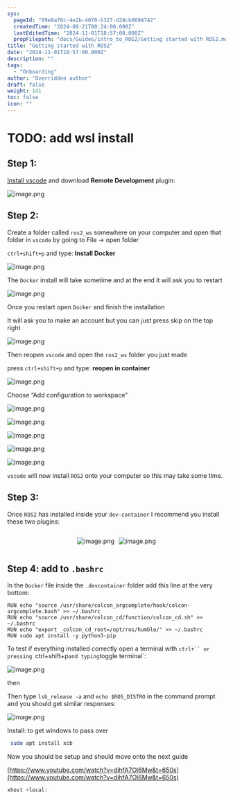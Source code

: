 ```yaml
---
sys:
  pageId: "89e0a78c-4e2b-4070-b327-d28cb0694742"
  createdTime: "2024-08-21T00:24:00.000Z"
  lastEditedTime: "2024-11-01T18:57:00.000Z"
  propFilepath: "docs/Guides/intro_to_ROS2/Getting started with ROS2.md"
title: "Getting started with ROS2"
date: "2024-11-01T18:57:00.000Z"
description: ""
tags:
  - "Onboarding"
author: "Overridden author"
draft: false
weight: 141
toc: false
icon: ""
---
```


# TODO: add wsl install

## Step 1:

[Install vscode](https://code.visualstudio.com/download) and download **Remote Development** plugin:

![image.png](https://prod-files-secure.s3.us-west-2.amazonaws.com/d518164a-d88e-44d1-a4ee-3adb3bd8bce0/efb52993-1881-4a40-b95e-6f020334f022/image.png?X-Amz-Algorithm=AWS4-HMAC-SHA256&X-Amz-Content-Sha256=UNSIGNED-PAYLOAD&X-Amz-Credential=ASIAZI2LB4664P4XV27H%2F20250207%2Fus-west-2%2Fs3%2Faws4_request&X-Amz-Date=20250207T131443Z&X-Amz-Expires=3600&X-Amz-Security-Token=IQoJb3JpZ2luX2VjEF0aCXVzLXdlc3QtMiJIMEYCIQCOhHiYzViy8Nb%2Bhbjx9ZedADSsyWL9sXjgFjK%2BMwW%2BFQIhAJ9ZLCdaqBoDM7QEzyYLNHbzGDYbAKlNezpY460T81skKv8DCHYQABoMNjM3NDIzMTgzODA1IgyYDEGq5j1VvR6RgOEq3ANuiOA%2BD%2FLQguBGUqYLEm8oq2hgvHgmK8zi0HiDjmREBtPSaMPDlgzIPKnkNPzBllVUcKHhyKEZBHCAfzT%2BC12c%2BsuFKgORMlA8zFJmFkjWTH0C%2BbUln0RlOtr4leFy9MtYvX0VTDk%2BKR9FTnv8R7MrVYVSzG4admqskyKSk%2FZA8AbWo5m%2FZnjdt1%2F7ToDJm1irC88pIlhP6zGNqh7wo9gAEBcmJvRfPviuJr8qRy9fkZHmB7TTjOdCutc3rEOU1eSwIpJxAknA6qLo0ROkWLrtNH4loJRRvLofQ49gSZhojp9sGmbLaYvUh0WNvhEykIUMywQYZlUby4mk4Wpayvs2sCiaoy2gWiSEsiyCAsGn2MImifKRoKsDOLIOc4zjcywWZ6jTEduhgtaQLDf5W6xNB3jydAtP31cQyK%2FQNU8VyvtcdnU3tJs6Ql8toYkN2xPRPuw%2FJa0ffgRBV1dYs7ByfRn3gfX9LPatvHug6ZdGH6lNUpfKqFpand4p0rX8KrNxJgiKsrcBbZYciHsdcWSC3C5U5k3ip1Iirv50VuMLyOxm5rBIzQZyG4zfSzaBFDXyKowiOaRYXmxW3xhAuxtAW0WpLY5syRj1yIOVPhsN10UlSN%2FYZgEVolYYuDC4jJi9BjqkASwvKYNote392Mlcki5g1K5QlV3j0jPMRpctH9Og4XxrwMXcY1w9EFE5LY8Qr9eL4RG%2Bm6d0UaGMAERmkoaOj5Z9aEnOF7kZ05Hv7ybW4f8c8lko10rrg%2Bl%2FA%2B9HhveKiRJA4Va2vHbAzvupOnUfJbIXzYjLCFbh2iFHqKNAhXWLOM5DOiD44rnYrGmOpIloEhTnoE3wk5ynx8CQ6UvP091B3a9o&X-Amz-Signature=254ef76f4084a9b8795d786099302faad58d7684903ed07bfcc1b56d28c6f37e&X-Amz-SignedHeaders=host&x-id=GetObject)

## Step 2:

Create a folder called `ros2_ws` somewhere on your computer and open that folder in `vscode` by going to File → open folder 

`ctrl+shift+p` and type: **Install Docker**

![image.png](https://prod-files-secure.s3.us-west-2.amazonaws.com/d518164a-d88e-44d1-a4ee-3adb3bd8bce0/2269dc0e-1cd5-47ff-bceb-c04ad9b2eab0/image.png?X-Amz-Algorithm=AWS4-HMAC-SHA256&X-Amz-Content-Sha256=UNSIGNED-PAYLOAD&X-Amz-Credential=ASIAZI2LB4664P4XV27H%2F20250207%2Fus-west-2%2Fs3%2Faws4_request&X-Amz-Date=20250207T131443Z&X-Amz-Expires=3600&X-Amz-Security-Token=IQoJb3JpZ2luX2VjEF0aCXVzLXdlc3QtMiJIMEYCIQCOhHiYzViy8Nb%2Bhbjx9ZedADSsyWL9sXjgFjK%2BMwW%2BFQIhAJ9ZLCdaqBoDM7QEzyYLNHbzGDYbAKlNezpY460T81skKv8DCHYQABoMNjM3NDIzMTgzODA1IgyYDEGq5j1VvR6RgOEq3ANuiOA%2BD%2FLQguBGUqYLEm8oq2hgvHgmK8zi0HiDjmREBtPSaMPDlgzIPKnkNPzBllVUcKHhyKEZBHCAfzT%2BC12c%2BsuFKgORMlA8zFJmFkjWTH0C%2BbUln0RlOtr4leFy9MtYvX0VTDk%2BKR9FTnv8R7MrVYVSzG4admqskyKSk%2FZA8AbWo5m%2FZnjdt1%2F7ToDJm1irC88pIlhP6zGNqh7wo9gAEBcmJvRfPviuJr8qRy9fkZHmB7TTjOdCutc3rEOU1eSwIpJxAknA6qLo0ROkWLrtNH4loJRRvLofQ49gSZhojp9sGmbLaYvUh0WNvhEykIUMywQYZlUby4mk4Wpayvs2sCiaoy2gWiSEsiyCAsGn2MImifKRoKsDOLIOc4zjcywWZ6jTEduhgtaQLDf5W6xNB3jydAtP31cQyK%2FQNU8VyvtcdnU3tJs6Ql8toYkN2xPRPuw%2FJa0ffgRBV1dYs7ByfRn3gfX9LPatvHug6ZdGH6lNUpfKqFpand4p0rX8KrNxJgiKsrcBbZYciHsdcWSC3C5U5k3ip1Iirv50VuMLyOxm5rBIzQZyG4zfSzaBFDXyKowiOaRYXmxW3xhAuxtAW0WpLY5syRj1yIOVPhsN10UlSN%2FYZgEVolYYuDC4jJi9BjqkASwvKYNote392Mlcki5g1K5QlV3j0jPMRpctH9Og4XxrwMXcY1w9EFE5LY8Qr9eL4RG%2Bm6d0UaGMAERmkoaOj5Z9aEnOF7kZ05Hv7ybW4f8c8lko10rrg%2Bl%2FA%2B9HhveKiRJA4Va2vHbAzvupOnUfJbIXzYjLCFbh2iFHqKNAhXWLOM5DOiD44rnYrGmOpIloEhTnoE3wk5ynx8CQ6UvP091B3a9o&X-Amz-Signature=034ee1d2f19257e712e9479327ec6fd21aa1e614442e006b839a6f83dac9b76f&X-Amz-SignedHeaders=host&x-id=GetObject)

The `Docker` install will take sometime and at the end it will ask you to restart

![image.png](https://prod-files-secure.s3.us-west-2.amazonaws.com/d518164a-d88e-44d1-a4ee-3adb3bd8bce0/ed233f78-be33-4b1f-b89c-9c346c0e961e/image.png?X-Amz-Algorithm=AWS4-HMAC-SHA256&X-Amz-Content-Sha256=UNSIGNED-PAYLOAD&X-Amz-Credential=ASIAZI2LB4664P4XV27H%2F20250207%2Fus-west-2%2Fs3%2Faws4_request&X-Amz-Date=20250207T131443Z&X-Amz-Expires=3600&X-Amz-Security-Token=IQoJb3JpZ2luX2VjEF0aCXVzLXdlc3QtMiJIMEYCIQCOhHiYzViy8Nb%2Bhbjx9ZedADSsyWL9sXjgFjK%2BMwW%2BFQIhAJ9ZLCdaqBoDM7QEzyYLNHbzGDYbAKlNezpY460T81skKv8DCHYQABoMNjM3NDIzMTgzODA1IgyYDEGq5j1VvR6RgOEq3ANuiOA%2BD%2FLQguBGUqYLEm8oq2hgvHgmK8zi0HiDjmREBtPSaMPDlgzIPKnkNPzBllVUcKHhyKEZBHCAfzT%2BC12c%2BsuFKgORMlA8zFJmFkjWTH0C%2BbUln0RlOtr4leFy9MtYvX0VTDk%2BKR9FTnv8R7MrVYVSzG4admqskyKSk%2FZA8AbWo5m%2FZnjdt1%2F7ToDJm1irC88pIlhP6zGNqh7wo9gAEBcmJvRfPviuJr8qRy9fkZHmB7TTjOdCutc3rEOU1eSwIpJxAknA6qLo0ROkWLrtNH4loJRRvLofQ49gSZhojp9sGmbLaYvUh0WNvhEykIUMywQYZlUby4mk4Wpayvs2sCiaoy2gWiSEsiyCAsGn2MImifKRoKsDOLIOc4zjcywWZ6jTEduhgtaQLDf5W6xNB3jydAtP31cQyK%2FQNU8VyvtcdnU3tJs6Ql8toYkN2xPRPuw%2FJa0ffgRBV1dYs7ByfRn3gfX9LPatvHug6ZdGH6lNUpfKqFpand4p0rX8KrNxJgiKsrcBbZYciHsdcWSC3C5U5k3ip1Iirv50VuMLyOxm5rBIzQZyG4zfSzaBFDXyKowiOaRYXmxW3xhAuxtAW0WpLY5syRj1yIOVPhsN10UlSN%2FYZgEVolYYuDC4jJi9BjqkASwvKYNote392Mlcki5g1K5QlV3j0jPMRpctH9Og4XxrwMXcY1w9EFE5LY8Qr9eL4RG%2Bm6d0UaGMAERmkoaOj5Z9aEnOF7kZ05Hv7ybW4f8c8lko10rrg%2Bl%2FA%2B9HhveKiRJA4Va2vHbAzvupOnUfJbIXzYjLCFbh2iFHqKNAhXWLOM5DOiD44rnYrGmOpIloEhTnoE3wk5ynx8CQ6UvP091B3a9o&X-Amz-Signature=7e3e1bc2ab690baa520d8d099b207961f45739a2e3a5ea679676f9006288e9d0&X-Amz-SignedHeaders=host&x-id=GetObject)

Once you restart open `Docker` and finish the installation

It will ask you to make an account but you can just press skip on the top right

![image.png](https://prod-files-secure.s3.us-west-2.amazonaws.com/d518164a-d88e-44d1-a4ee-3adb3bd8bce0/21010ad9-1659-4fd9-9f59-9932a09b2a3d/image.png?X-Amz-Algorithm=AWS4-HMAC-SHA256&X-Amz-Content-Sha256=UNSIGNED-PAYLOAD&X-Amz-Credential=ASIAZI2LB4664P4XV27H%2F20250207%2Fus-west-2%2Fs3%2Faws4_request&X-Amz-Date=20250207T131443Z&X-Amz-Expires=3600&X-Amz-Security-Token=IQoJb3JpZ2luX2VjEF0aCXVzLXdlc3QtMiJIMEYCIQCOhHiYzViy8Nb%2Bhbjx9ZedADSsyWL9sXjgFjK%2BMwW%2BFQIhAJ9ZLCdaqBoDM7QEzyYLNHbzGDYbAKlNezpY460T81skKv8DCHYQABoMNjM3NDIzMTgzODA1IgyYDEGq5j1VvR6RgOEq3ANuiOA%2BD%2FLQguBGUqYLEm8oq2hgvHgmK8zi0HiDjmREBtPSaMPDlgzIPKnkNPzBllVUcKHhyKEZBHCAfzT%2BC12c%2BsuFKgORMlA8zFJmFkjWTH0C%2BbUln0RlOtr4leFy9MtYvX0VTDk%2BKR9FTnv8R7MrVYVSzG4admqskyKSk%2FZA8AbWo5m%2FZnjdt1%2F7ToDJm1irC88pIlhP6zGNqh7wo9gAEBcmJvRfPviuJr8qRy9fkZHmB7TTjOdCutc3rEOU1eSwIpJxAknA6qLo0ROkWLrtNH4loJRRvLofQ49gSZhojp9sGmbLaYvUh0WNvhEykIUMywQYZlUby4mk4Wpayvs2sCiaoy2gWiSEsiyCAsGn2MImifKRoKsDOLIOc4zjcywWZ6jTEduhgtaQLDf5W6xNB3jydAtP31cQyK%2FQNU8VyvtcdnU3tJs6Ql8toYkN2xPRPuw%2FJa0ffgRBV1dYs7ByfRn3gfX9LPatvHug6ZdGH6lNUpfKqFpand4p0rX8KrNxJgiKsrcBbZYciHsdcWSC3C5U5k3ip1Iirv50VuMLyOxm5rBIzQZyG4zfSzaBFDXyKowiOaRYXmxW3xhAuxtAW0WpLY5syRj1yIOVPhsN10UlSN%2FYZgEVolYYuDC4jJi9BjqkASwvKYNote392Mlcki5g1K5QlV3j0jPMRpctH9Og4XxrwMXcY1w9EFE5LY8Qr9eL4RG%2Bm6d0UaGMAERmkoaOj5Z9aEnOF7kZ05Hv7ybW4f8c8lko10rrg%2Bl%2FA%2B9HhveKiRJA4Va2vHbAzvupOnUfJbIXzYjLCFbh2iFHqKNAhXWLOM5DOiD44rnYrGmOpIloEhTnoE3wk5ynx8CQ6UvP091B3a9o&X-Amz-Signature=7f2bf6d614ffed44aa3240aa97b80d36d93a1be4db481feb776fc82098d86b90&X-Amz-SignedHeaders=host&x-id=GetObject)

Then reopen `vscode` and open the `ros2_ws` folder you just made

press `ctrl+shift+p` and type: **reopen in container**

![image.png](https://prod-files-secure.s3.us-west-2.amazonaws.com/d518164a-d88e-44d1-a4ee-3adb3bd8bce0/4e93b8c2-41ad-488c-8095-c74205196118/image.png?X-Amz-Algorithm=AWS4-HMAC-SHA256&X-Amz-Content-Sha256=UNSIGNED-PAYLOAD&X-Amz-Credential=ASIAZI2LB4664P4XV27H%2F20250207%2Fus-west-2%2Fs3%2Faws4_request&X-Amz-Date=20250207T131443Z&X-Amz-Expires=3600&X-Amz-Security-Token=IQoJb3JpZ2luX2VjEF0aCXVzLXdlc3QtMiJIMEYCIQCOhHiYzViy8Nb%2Bhbjx9ZedADSsyWL9sXjgFjK%2BMwW%2BFQIhAJ9ZLCdaqBoDM7QEzyYLNHbzGDYbAKlNezpY460T81skKv8DCHYQABoMNjM3NDIzMTgzODA1IgyYDEGq5j1VvR6RgOEq3ANuiOA%2BD%2FLQguBGUqYLEm8oq2hgvHgmK8zi0HiDjmREBtPSaMPDlgzIPKnkNPzBllVUcKHhyKEZBHCAfzT%2BC12c%2BsuFKgORMlA8zFJmFkjWTH0C%2BbUln0RlOtr4leFy9MtYvX0VTDk%2BKR9FTnv8R7MrVYVSzG4admqskyKSk%2FZA8AbWo5m%2FZnjdt1%2F7ToDJm1irC88pIlhP6zGNqh7wo9gAEBcmJvRfPviuJr8qRy9fkZHmB7TTjOdCutc3rEOU1eSwIpJxAknA6qLo0ROkWLrtNH4loJRRvLofQ49gSZhojp9sGmbLaYvUh0WNvhEykIUMywQYZlUby4mk4Wpayvs2sCiaoy2gWiSEsiyCAsGn2MImifKRoKsDOLIOc4zjcywWZ6jTEduhgtaQLDf5W6xNB3jydAtP31cQyK%2FQNU8VyvtcdnU3tJs6Ql8toYkN2xPRPuw%2FJa0ffgRBV1dYs7ByfRn3gfX9LPatvHug6ZdGH6lNUpfKqFpand4p0rX8KrNxJgiKsrcBbZYciHsdcWSC3C5U5k3ip1Iirv50VuMLyOxm5rBIzQZyG4zfSzaBFDXyKowiOaRYXmxW3xhAuxtAW0WpLY5syRj1yIOVPhsN10UlSN%2FYZgEVolYYuDC4jJi9BjqkASwvKYNote392Mlcki5g1K5QlV3j0jPMRpctH9Og4XxrwMXcY1w9EFE5LY8Qr9eL4RG%2Bm6d0UaGMAERmkoaOj5Z9aEnOF7kZ05Hv7ybW4f8c8lko10rrg%2Bl%2FA%2B9HhveKiRJA4Va2vHbAzvupOnUfJbIXzYjLCFbh2iFHqKNAhXWLOM5DOiD44rnYrGmOpIloEhTnoE3wk5ynx8CQ6UvP091B3a9o&X-Amz-Signature=31450d0a4c732dc9eaf011774a7c6dab2999fe0df5728345a83dd66e7571fa37&X-Amz-SignedHeaders=host&x-id=GetObject)

Choose “Add configuration to workspace”

![image.png](https://prod-files-secure.s3.us-west-2.amazonaws.com/d518164a-d88e-44d1-a4ee-3adb3bd8bce0/9560b282-5060-4989-ba37-97e7b2c22476/image.png?X-Amz-Algorithm=AWS4-HMAC-SHA256&X-Amz-Content-Sha256=UNSIGNED-PAYLOAD&X-Amz-Credential=ASIAZI2LB4664P4XV27H%2F20250207%2Fus-west-2%2Fs3%2Faws4_request&X-Amz-Date=20250207T131443Z&X-Amz-Expires=3600&X-Amz-Security-Token=IQoJb3JpZ2luX2VjEF0aCXVzLXdlc3QtMiJIMEYCIQCOhHiYzViy8Nb%2Bhbjx9ZedADSsyWL9sXjgFjK%2BMwW%2BFQIhAJ9ZLCdaqBoDM7QEzyYLNHbzGDYbAKlNezpY460T81skKv8DCHYQABoMNjM3NDIzMTgzODA1IgyYDEGq5j1VvR6RgOEq3ANuiOA%2BD%2FLQguBGUqYLEm8oq2hgvHgmK8zi0HiDjmREBtPSaMPDlgzIPKnkNPzBllVUcKHhyKEZBHCAfzT%2BC12c%2BsuFKgORMlA8zFJmFkjWTH0C%2BbUln0RlOtr4leFy9MtYvX0VTDk%2BKR9FTnv8R7MrVYVSzG4admqskyKSk%2FZA8AbWo5m%2FZnjdt1%2F7ToDJm1irC88pIlhP6zGNqh7wo9gAEBcmJvRfPviuJr8qRy9fkZHmB7TTjOdCutc3rEOU1eSwIpJxAknA6qLo0ROkWLrtNH4loJRRvLofQ49gSZhojp9sGmbLaYvUh0WNvhEykIUMywQYZlUby4mk4Wpayvs2sCiaoy2gWiSEsiyCAsGn2MImifKRoKsDOLIOc4zjcywWZ6jTEduhgtaQLDf5W6xNB3jydAtP31cQyK%2FQNU8VyvtcdnU3tJs6Ql8toYkN2xPRPuw%2FJa0ffgRBV1dYs7ByfRn3gfX9LPatvHug6ZdGH6lNUpfKqFpand4p0rX8KrNxJgiKsrcBbZYciHsdcWSC3C5U5k3ip1Iirv50VuMLyOxm5rBIzQZyG4zfSzaBFDXyKowiOaRYXmxW3xhAuxtAW0WpLY5syRj1yIOVPhsN10UlSN%2FYZgEVolYYuDC4jJi9BjqkASwvKYNote392Mlcki5g1K5QlV3j0jPMRpctH9Og4XxrwMXcY1w9EFE5LY8Qr9eL4RG%2Bm6d0UaGMAERmkoaOj5Z9aEnOF7kZ05Hv7ybW4f8c8lko10rrg%2Bl%2FA%2B9HhveKiRJA4Va2vHbAzvupOnUfJbIXzYjLCFbh2iFHqKNAhXWLOM5DOiD44rnYrGmOpIloEhTnoE3wk5ynx8CQ6UvP091B3a9o&X-Amz-Signature=47968405b2209301392048783686f3d6d1fad1e3328ba63e598c8db9437e8447&X-Amz-SignedHeaders=host&x-id=GetObject)

![image.png](https://prod-files-secure.s3.us-west-2.amazonaws.com/d518164a-d88e-44d1-a4ee-3adb3bd8bce0/2ee63f81-886b-48e8-a553-dc6e5eac99e4/image.png?X-Amz-Algorithm=AWS4-HMAC-SHA256&X-Amz-Content-Sha256=UNSIGNED-PAYLOAD&X-Amz-Credential=ASIAZI2LB4664P4XV27H%2F20250207%2Fus-west-2%2Fs3%2Faws4_request&X-Amz-Date=20250207T131443Z&X-Amz-Expires=3600&X-Amz-Security-Token=IQoJb3JpZ2luX2VjEF0aCXVzLXdlc3QtMiJIMEYCIQCOhHiYzViy8Nb%2Bhbjx9ZedADSsyWL9sXjgFjK%2BMwW%2BFQIhAJ9ZLCdaqBoDM7QEzyYLNHbzGDYbAKlNezpY460T81skKv8DCHYQABoMNjM3NDIzMTgzODA1IgyYDEGq5j1VvR6RgOEq3ANuiOA%2BD%2FLQguBGUqYLEm8oq2hgvHgmK8zi0HiDjmREBtPSaMPDlgzIPKnkNPzBllVUcKHhyKEZBHCAfzT%2BC12c%2BsuFKgORMlA8zFJmFkjWTH0C%2BbUln0RlOtr4leFy9MtYvX0VTDk%2BKR9FTnv8R7MrVYVSzG4admqskyKSk%2FZA8AbWo5m%2FZnjdt1%2F7ToDJm1irC88pIlhP6zGNqh7wo9gAEBcmJvRfPviuJr8qRy9fkZHmB7TTjOdCutc3rEOU1eSwIpJxAknA6qLo0ROkWLrtNH4loJRRvLofQ49gSZhojp9sGmbLaYvUh0WNvhEykIUMywQYZlUby4mk4Wpayvs2sCiaoy2gWiSEsiyCAsGn2MImifKRoKsDOLIOc4zjcywWZ6jTEduhgtaQLDf5W6xNB3jydAtP31cQyK%2FQNU8VyvtcdnU3tJs6Ql8toYkN2xPRPuw%2FJa0ffgRBV1dYs7ByfRn3gfX9LPatvHug6ZdGH6lNUpfKqFpand4p0rX8KrNxJgiKsrcBbZYciHsdcWSC3C5U5k3ip1Iirv50VuMLyOxm5rBIzQZyG4zfSzaBFDXyKowiOaRYXmxW3xhAuxtAW0WpLY5syRj1yIOVPhsN10UlSN%2FYZgEVolYYuDC4jJi9BjqkASwvKYNote392Mlcki5g1K5QlV3j0jPMRpctH9Og4XxrwMXcY1w9EFE5LY8Qr9eL4RG%2Bm6d0UaGMAERmkoaOj5Z9aEnOF7kZ05Hv7ybW4f8c8lko10rrg%2Bl%2FA%2B9HhveKiRJA4Va2vHbAzvupOnUfJbIXzYjLCFbh2iFHqKNAhXWLOM5DOiD44rnYrGmOpIloEhTnoE3wk5ynx8CQ6UvP091B3a9o&X-Amz-Signature=fb5dbbb64531bd9e2bfaef288395c07b739abe4d2f7c6c76375d1cde48f61fa3&X-Amz-SignedHeaders=host&x-id=GetObject)

![image.png](https://prod-files-secure.s3.us-west-2.amazonaws.com/d518164a-d88e-44d1-a4ee-3adb3bd8bce0/ae1580b2-b048-407e-aed9-b584224a7a04/image.png?X-Amz-Algorithm=AWS4-HMAC-SHA256&X-Amz-Content-Sha256=UNSIGNED-PAYLOAD&X-Amz-Credential=ASIAZI2LB4664P4XV27H%2F20250207%2Fus-west-2%2Fs3%2Faws4_request&X-Amz-Date=20250207T131443Z&X-Amz-Expires=3600&X-Amz-Security-Token=IQoJb3JpZ2luX2VjEF0aCXVzLXdlc3QtMiJIMEYCIQCOhHiYzViy8Nb%2Bhbjx9ZedADSsyWL9sXjgFjK%2BMwW%2BFQIhAJ9ZLCdaqBoDM7QEzyYLNHbzGDYbAKlNezpY460T81skKv8DCHYQABoMNjM3NDIzMTgzODA1IgyYDEGq5j1VvR6RgOEq3ANuiOA%2BD%2FLQguBGUqYLEm8oq2hgvHgmK8zi0HiDjmREBtPSaMPDlgzIPKnkNPzBllVUcKHhyKEZBHCAfzT%2BC12c%2BsuFKgORMlA8zFJmFkjWTH0C%2BbUln0RlOtr4leFy9MtYvX0VTDk%2BKR9FTnv8R7MrVYVSzG4admqskyKSk%2FZA8AbWo5m%2FZnjdt1%2F7ToDJm1irC88pIlhP6zGNqh7wo9gAEBcmJvRfPviuJr8qRy9fkZHmB7TTjOdCutc3rEOU1eSwIpJxAknA6qLo0ROkWLrtNH4loJRRvLofQ49gSZhojp9sGmbLaYvUh0WNvhEykIUMywQYZlUby4mk4Wpayvs2sCiaoy2gWiSEsiyCAsGn2MImifKRoKsDOLIOc4zjcywWZ6jTEduhgtaQLDf5W6xNB3jydAtP31cQyK%2FQNU8VyvtcdnU3tJs6Ql8toYkN2xPRPuw%2FJa0ffgRBV1dYs7ByfRn3gfX9LPatvHug6ZdGH6lNUpfKqFpand4p0rX8KrNxJgiKsrcBbZYciHsdcWSC3C5U5k3ip1Iirv50VuMLyOxm5rBIzQZyG4zfSzaBFDXyKowiOaRYXmxW3xhAuxtAW0WpLY5syRj1yIOVPhsN10UlSN%2FYZgEVolYYuDC4jJi9BjqkASwvKYNote392Mlcki5g1K5QlV3j0jPMRpctH9Og4XxrwMXcY1w9EFE5LY8Qr9eL4RG%2Bm6d0UaGMAERmkoaOj5Z9aEnOF7kZ05Hv7ybW4f8c8lko10rrg%2Bl%2FA%2B9HhveKiRJA4Va2vHbAzvupOnUfJbIXzYjLCFbh2iFHqKNAhXWLOM5DOiD44rnYrGmOpIloEhTnoE3wk5ynx8CQ6UvP091B3a9o&X-Amz-Signature=443eb0f2c8aa7cbaf1b04fff18fd4d8be9f89736ec6d2a5d32f0c99647dea3d3&X-Amz-SignedHeaders=host&x-id=GetObject)

![image.png](https://prod-files-secure.s3.us-west-2.amazonaws.com/d518164a-d88e-44d1-a4ee-3adb3bd8bce0/53255b28-f75e-430f-b9e3-c0ac8577e42b/image.png?X-Amz-Algorithm=AWS4-HMAC-SHA256&X-Amz-Content-Sha256=UNSIGNED-PAYLOAD&X-Amz-Credential=ASIAZI2LB4664P4XV27H%2F20250207%2Fus-west-2%2Fs3%2Faws4_request&X-Amz-Date=20250207T131443Z&X-Amz-Expires=3600&X-Amz-Security-Token=IQoJb3JpZ2luX2VjEF0aCXVzLXdlc3QtMiJIMEYCIQCOhHiYzViy8Nb%2Bhbjx9ZedADSsyWL9sXjgFjK%2BMwW%2BFQIhAJ9ZLCdaqBoDM7QEzyYLNHbzGDYbAKlNezpY460T81skKv8DCHYQABoMNjM3NDIzMTgzODA1IgyYDEGq5j1VvR6RgOEq3ANuiOA%2BD%2FLQguBGUqYLEm8oq2hgvHgmK8zi0HiDjmREBtPSaMPDlgzIPKnkNPzBllVUcKHhyKEZBHCAfzT%2BC12c%2BsuFKgORMlA8zFJmFkjWTH0C%2BbUln0RlOtr4leFy9MtYvX0VTDk%2BKR9FTnv8R7MrVYVSzG4admqskyKSk%2FZA8AbWo5m%2FZnjdt1%2F7ToDJm1irC88pIlhP6zGNqh7wo9gAEBcmJvRfPviuJr8qRy9fkZHmB7TTjOdCutc3rEOU1eSwIpJxAknA6qLo0ROkWLrtNH4loJRRvLofQ49gSZhojp9sGmbLaYvUh0WNvhEykIUMywQYZlUby4mk4Wpayvs2sCiaoy2gWiSEsiyCAsGn2MImifKRoKsDOLIOc4zjcywWZ6jTEduhgtaQLDf5W6xNB3jydAtP31cQyK%2FQNU8VyvtcdnU3tJs6Ql8toYkN2xPRPuw%2FJa0ffgRBV1dYs7ByfRn3gfX9LPatvHug6ZdGH6lNUpfKqFpand4p0rX8KrNxJgiKsrcBbZYciHsdcWSC3C5U5k3ip1Iirv50VuMLyOxm5rBIzQZyG4zfSzaBFDXyKowiOaRYXmxW3xhAuxtAW0WpLY5syRj1yIOVPhsN10UlSN%2FYZgEVolYYuDC4jJi9BjqkASwvKYNote392Mlcki5g1K5QlV3j0jPMRpctH9Og4XxrwMXcY1w9EFE5LY8Qr9eL4RG%2Bm6d0UaGMAERmkoaOj5Z9aEnOF7kZ05Hv7ybW4f8c8lko10rrg%2Bl%2FA%2B9HhveKiRJA4Va2vHbAzvupOnUfJbIXzYjLCFbh2iFHqKNAhXWLOM5DOiD44rnYrGmOpIloEhTnoE3wk5ynx8CQ6UvP091B3a9o&X-Amz-Signature=cd16bcf51fdea89ba19732bcba5f3ad2bd32ce108942d7c9ea8ee8c7074b3493&X-Amz-SignedHeaders=host&x-id=GetObject)

![image.png](https://prod-files-secure.s3.us-west-2.amazonaws.com/d518164a-d88e-44d1-a4ee-3adb3bd8bce0/7c562767-5af9-4ffb-97d1-327bcdf4ee00/image.png?X-Amz-Algorithm=AWS4-HMAC-SHA256&X-Amz-Content-Sha256=UNSIGNED-PAYLOAD&X-Amz-Credential=ASIAZI2LB4664P4XV27H%2F20250207%2Fus-west-2%2Fs3%2Faws4_request&X-Amz-Date=20250207T131443Z&X-Amz-Expires=3600&X-Amz-Security-Token=IQoJb3JpZ2luX2VjEF0aCXVzLXdlc3QtMiJIMEYCIQCOhHiYzViy8Nb%2Bhbjx9ZedADSsyWL9sXjgFjK%2BMwW%2BFQIhAJ9ZLCdaqBoDM7QEzyYLNHbzGDYbAKlNezpY460T81skKv8DCHYQABoMNjM3NDIzMTgzODA1IgyYDEGq5j1VvR6RgOEq3ANuiOA%2BD%2FLQguBGUqYLEm8oq2hgvHgmK8zi0HiDjmREBtPSaMPDlgzIPKnkNPzBllVUcKHhyKEZBHCAfzT%2BC12c%2BsuFKgORMlA8zFJmFkjWTH0C%2BbUln0RlOtr4leFy9MtYvX0VTDk%2BKR9FTnv8R7MrVYVSzG4admqskyKSk%2FZA8AbWo5m%2FZnjdt1%2F7ToDJm1irC88pIlhP6zGNqh7wo9gAEBcmJvRfPviuJr8qRy9fkZHmB7TTjOdCutc3rEOU1eSwIpJxAknA6qLo0ROkWLrtNH4loJRRvLofQ49gSZhojp9sGmbLaYvUh0WNvhEykIUMywQYZlUby4mk4Wpayvs2sCiaoy2gWiSEsiyCAsGn2MImifKRoKsDOLIOc4zjcywWZ6jTEduhgtaQLDf5W6xNB3jydAtP31cQyK%2FQNU8VyvtcdnU3tJs6Ql8toYkN2xPRPuw%2FJa0ffgRBV1dYs7ByfRn3gfX9LPatvHug6ZdGH6lNUpfKqFpand4p0rX8KrNxJgiKsrcBbZYciHsdcWSC3C5U5k3ip1Iirv50VuMLyOxm5rBIzQZyG4zfSzaBFDXyKowiOaRYXmxW3xhAuxtAW0WpLY5syRj1yIOVPhsN10UlSN%2FYZgEVolYYuDC4jJi9BjqkASwvKYNote392Mlcki5g1K5QlV3j0jPMRpctH9Og4XxrwMXcY1w9EFE5LY8Qr9eL4RG%2Bm6d0UaGMAERmkoaOj5Z9aEnOF7kZ05Hv7ybW4f8c8lko10rrg%2Bl%2FA%2B9HhveKiRJA4Va2vHbAzvupOnUfJbIXzYjLCFbh2iFHqKNAhXWLOM5DOiD44rnYrGmOpIloEhTnoE3wk5ynx8CQ6UvP091B3a9o&X-Amz-Signature=d6ec3ecfe6398b6fa8a8aa16d539abc49575b436ca45eff6735eecbe3b46f4f5&X-Amz-SignedHeaders=host&x-id=GetObject)

`vscode` will now install `ROS2` onto your computer so this may take some time.

## Step 3:

Once `ROS2` has installed inside your `dev-container` I recommend you install these two plugins:

<div style="display: flex;flex-direction: row; column-gap:10px; max-width: 630px;justify-content: center;">
<div>

![image.png](https://prod-files-secure.s3.us-west-2.amazonaws.com/d518164a-d88e-44d1-a4ee-3adb3bd8bce0/3fc3d550-5a54-4ba1-ba6b-faa01cdb7369/image.png?X-Amz-Algorithm=AWS4-HMAC-SHA256&X-Amz-Content-Sha256=UNSIGNED-PAYLOAD&X-Amz-Credential=ASIAZI2LB466UTP66ITT%2F20250207%2Fus-west-2%2Fs3%2Faws4_request&X-Amz-Date=20250207T131446Z&X-Amz-Expires=3600&X-Amz-Security-Token=IQoJb3JpZ2luX2VjEF0aCXVzLXdlc3QtMiJIMEYCIQDcd2PHOSAm0oNRhcNzY%2FygOGmFzeXSsTrKEEAxD6tUSAIhAKaaxqb0txJx%2BCFnSJr1pDhdCLImLcpnThRAy%2B25Kq58Kv8DCHYQABoMNjM3NDIzMTgzODA1IgxRjrQzswusS5xPQ%2Fkq3AM4VLfVD6S0k5Ju7fhtEBJ9fBJLQwRv4UB%2BA5GZ4R3LHlKf8icSlzx%2BGWD9OAjDTC4heufE%2BSk6dKDJMj%2F2vd9YNEYkMeu9vqXCi7OeRL%2FcL6pBvKy7PRkK7LHIfl4ZBX%2Fs3zOXNEotjgstWW%2FLfpDs7xZbJiiLsLqaVau9ll4MyVTJrZzAGjZ9nkEVlNL95VS%2FTiPWyYU9yiuoBBhFEPJoUyCKQqsCaFtKovZbIORZxV0ZqrR8YQ8yfJLU2fgEMSXzN66DwNKQoWCuP90qAslGbGVyvE%2F4fXUGOnBd3WNchLoeDNS88t2SH%2BBSVIVnZaTcYqROh%2FtueAEUO7bmq87FIxTXBsaM1QmflfR83tYbqoO6Yt208MuJC7LP40jjdjRXDX9MnB0FMdrIRFCGtC%2BtB1pnX0qRa%2BWmxE5rooWtQ20Yowj23Bomr9FZ0HcuKKzNNCvltP7Nz1DjlZ31BuO5Eigf9a4sqw%2Bz7OvKAAXbdUiA%2Fztvb%2FfcOiEt60qSwF98VhZJboSc%2Blyd4AKt2F6PlFnbpQ6Mo9opKGB0eNHnQag5Q2gNifB75iZgnVq9RJJ15lX5XbRAyNcwRkA8BD2F1iaG0efhpnzBugRnuCWRhYcajvwhZUPy16VbJTCTjJi9BjqkATl64faqS1Fe6Xy7pS9KQEe%2FPt%2BD7tUSpSaXbw1UdiKtoQ2By1F%2FGOpyPR%2BM0tqegmB7bDAh4PYGQCbmgP0oaOpJQT%2BQiD1U73u%2B6jUKElVrGK5B2dpuqy6m4fRUXmYaK2d%2FlpsstAWtkfo8j59AGcVumlJxRjTybtBqhUdOD2gMHAHvY6xX0p5Wlx2ZdYo5g%2BC%2F22FDhRVezvBJrBP34vSXV%2Fba&X-Amz-Signature=a26b55e90228889a9448bb5fea46f924bb59c0eccaa62f8f3c16b32bf2b01e1f&X-Amz-SignedHeaders=host&x-id=GetObject)

</div>
<div>

![image.png](https://prod-files-secure.s3.us-west-2.amazonaws.com/d518164a-d88e-44d1-a4ee-3adb3bd8bce0/d994cc66-13c2-4093-a5a3-f84cf4601a82/image.png?X-Amz-Algorithm=AWS4-HMAC-SHA256&X-Amz-Content-Sha256=UNSIGNED-PAYLOAD&X-Amz-Credential=ASIAZI2LB4664P5MRAGO%2F20250207%2Fus-west-2%2Fs3%2Faws4_request&X-Amz-Date=20250207T131447Z&X-Amz-Expires=3600&X-Amz-Security-Token=IQoJb3JpZ2luX2VjEF0aCXVzLXdlc3QtMiJGMEQCIGFpw8q1kvX6Qv00Lrd5e8Xf4tHGU%2By%2FN4DgLhPShkG5AiBQ4aWFvjNhPeYHBr7M6yHlQ0s4EUBFJzHVrS6a27rl8Sr%2FAwh2EAAaDDYzNzQyMzE4MzgwNSIMmMHToZy3Yhm5wNjqKtwD7dnI4cgK3zfBSUuIaOaz7dManhwhagyahKTKwc8AOOEy4SmTk4%2B64pkC85RdH5OggaMKG7I0sltjbhBgNiRVavZh6FHFKaX0%2BM1aAnIB1EoUf2j2szww4x%2B9v%2FY9aPv9MuoK587uIMBtraunwHb%2Bq2VBV9WcgdjDQJXTgsv7OcDIwVQjmUuLuIVMzAYC3tVWGHkYG4F5UyAjl%2BmQ6ZUAGChZjBBZQC37aciqn%2F9sgQSD82naHtz5UgIyleVxzVBH812h2kFU4PxRVwLoAnYco3hHAuvaZnKUUKEk9nRM8ES5q6AgGuKLbAOK9jK5gCm69n%2F68%2BQA73aROxdbmPHjxgknKa1rVKlxNXOPGBJyWQGM9FkeI0bMtupPcUxKilrMUC%2BA2dyp5oQ6iaFpeEzTvE8rWubtxpLCiJzZRzJQseE6N8cXCkKDdgxnGgXSgbnoMvCOnKvT6beR9wUM1d7sRHlLOK8Zm5GaNHr%2FtukQfa8yZ0azEgT4A7sZdCupZJE%2F5byo3nNbtPy7YW1qgA62zxptdHUZ2tmW1Kww8MWXThDnZs8sreQGkV%2Bh2FzYm32H3gqMU%2BwxP9mjqbPxJrHoDoUEeBb8OUr0qFOjuzHS7ipPd3AUGHKaNGfYKz4wroyYvQY6pgGcP4VWL5k4cv%2FlvmnIH%2BMu5MiOAGy05DBpalbjnUWiSFa6FFLAtqD%2FsCEq3G9oPOyJJ4U1gwQUmcjbv8nTDjXU8siyDgVXCHbP64Hc8WWe0YTnABUseesZcvbzd8lz%2F1SW%2F%2BqMeu6tUCUacz9cb1tkusDYbixSPYc4xLw9m0xoERAHHPjuwsuoVtBEy10FMFrkhKejYSmaLTxUCLpZodZNbOkh0BJM&X-Amz-Signature=20bab617e62d025fc69f85c7a8d6e581cfa6bfcc68edb0e05bacebb0f5eba507&X-Amz-SignedHeaders=host&x-id=GetObject)

</div>
</div>

## Step 4: add to `.bashrc`

In the `Docker` file inside the `.devcontainer` folder add this line at the very bottom: 

```docker
RUN echo "source /usr/share/colcon_argcomplete/hook/colcon-argcomplete.bash" >> ~/.bashrc
RUN echo "source /usr/share/colcon_cd/function/colcon_cd.sh" >> ~/.bashrc
RUN echo "export _colcon_cd_root=/opt/ros/humble/" >> ~/.bashrc
RUN sudo apt install -y python3-pip 
```

To test if everything installed correctly open a terminal with `ctrl+`` or pressing `ctrl+shift+p` and typing `toggle terminal`:

![image.png](https://prod-files-secure.s3.us-west-2.amazonaws.com/d518164a-d88e-44d1-a4ee-3adb3bd8bce0/6a4943d8-b04e-4c02-9a58-775f3384d1a5/image.png?X-Amz-Algorithm=AWS4-HMAC-SHA256&X-Amz-Content-Sha256=UNSIGNED-PAYLOAD&X-Amz-Credential=ASIAZI2LB4664P4XV27H%2F20250207%2Fus-west-2%2Fs3%2Faws4_request&X-Amz-Date=20250207T131443Z&X-Amz-Expires=3600&X-Amz-Security-Token=IQoJb3JpZ2luX2VjEF0aCXVzLXdlc3QtMiJIMEYCIQCOhHiYzViy8Nb%2Bhbjx9ZedADSsyWL9sXjgFjK%2BMwW%2BFQIhAJ9ZLCdaqBoDM7QEzyYLNHbzGDYbAKlNezpY460T81skKv8DCHYQABoMNjM3NDIzMTgzODA1IgyYDEGq5j1VvR6RgOEq3ANuiOA%2BD%2FLQguBGUqYLEm8oq2hgvHgmK8zi0HiDjmREBtPSaMPDlgzIPKnkNPzBllVUcKHhyKEZBHCAfzT%2BC12c%2BsuFKgORMlA8zFJmFkjWTH0C%2BbUln0RlOtr4leFy9MtYvX0VTDk%2BKR9FTnv8R7MrVYVSzG4admqskyKSk%2FZA8AbWo5m%2FZnjdt1%2F7ToDJm1irC88pIlhP6zGNqh7wo9gAEBcmJvRfPviuJr8qRy9fkZHmB7TTjOdCutc3rEOU1eSwIpJxAknA6qLo0ROkWLrtNH4loJRRvLofQ49gSZhojp9sGmbLaYvUh0WNvhEykIUMywQYZlUby4mk4Wpayvs2sCiaoy2gWiSEsiyCAsGn2MImifKRoKsDOLIOc4zjcywWZ6jTEduhgtaQLDf5W6xNB3jydAtP31cQyK%2FQNU8VyvtcdnU3tJs6Ql8toYkN2xPRPuw%2FJa0ffgRBV1dYs7ByfRn3gfX9LPatvHug6ZdGH6lNUpfKqFpand4p0rX8KrNxJgiKsrcBbZYciHsdcWSC3C5U5k3ip1Iirv50VuMLyOxm5rBIzQZyG4zfSzaBFDXyKowiOaRYXmxW3xhAuxtAW0WpLY5syRj1yIOVPhsN10UlSN%2FYZgEVolYYuDC4jJi9BjqkASwvKYNote392Mlcki5g1K5QlV3j0jPMRpctH9Og4XxrwMXcY1w9EFE5LY8Qr9eL4RG%2Bm6d0UaGMAERmkoaOj5Z9aEnOF7kZ05Hv7ybW4f8c8lko10rrg%2Bl%2FA%2B9HhveKiRJA4Va2vHbAzvupOnUfJbIXzYjLCFbh2iFHqKNAhXWLOM5DOiD44rnYrGmOpIloEhTnoE3wk5ynx8CQ6UvP091B3a9o&X-Amz-Signature=27f162748e030858e0af8107f443bd4b3f58ef35b619164055af6def0db96551&X-Amz-SignedHeaders=host&x-id=GetObject)

then 

Then type `lsb_release -a` and `echo $ROS_DISTRO` in the command prompt and you should get similar responses:

![image.png](https://prod-files-secure.s3.us-west-2.amazonaws.com/d518164a-d88e-44d1-a4ee-3adb3bd8bce0/3e635dec-a805-4e85-8b9e-d000e5b71a4e/image.png?X-Amz-Algorithm=AWS4-HMAC-SHA256&X-Amz-Content-Sha256=UNSIGNED-PAYLOAD&X-Amz-Credential=ASIAZI2LB4664P4XV27H%2F20250207%2Fus-west-2%2Fs3%2Faws4_request&X-Amz-Date=20250207T131443Z&X-Amz-Expires=3600&X-Amz-Security-Token=IQoJb3JpZ2luX2VjEF0aCXVzLXdlc3QtMiJIMEYCIQCOhHiYzViy8Nb%2Bhbjx9ZedADSsyWL9sXjgFjK%2BMwW%2BFQIhAJ9ZLCdaqBoDM7QEzyYLNHbzGDYbAKlNezpY460T81skKv8DCHYQABoMNjM3NDIzMTgzODA1IgyYDEGq5j1VvR6RgOEq3ANuiOA%2BD%2FLQguBGUqYLEm8oq2hgvHgmK8zi0HiDjmREBtPSaMPDlgzIPKnkNPzBllVUcKHhyKEZBHCAfzT%2BC12c%2BsuFKgORMlA8zFJmFkjWTH0C%2BbUln0RlOtr4leFy9MtYvX0VTDk%2BKR9FTnv8R7MrVYVSzG4admqskyKSk%2FZA8AbWo5m%2FZnjdt1%2F7ToDJm1irC88pIlhP6zGNqh7wo9gAEBcmJvRfPviuJr8qRy9fkZHmB7TTjOdCutc3rEOU1eSwIpJxAknA6qLo0ROkWLrtNH4loJRRvLofQ49gSZhojp9sGmbLaYvUh0WNvhEykIUMywQYZlUby4mk4Wpayvs2sCiaoy2gWiSEsiyCAsGn2MImifKRoKsDOLIOc4zjcywWZ6jTEduhgtaQLDf5W6xNB3jydAtP31cQyK%2FQNU8VyvtcdnU3tJs6Ql8toYkN2xPRPuw%2FJa0ffgRBV1dYs7ByfRn3gfX9LPatvHug6ZdGH6lNUpfKqFpand4p0rX8KrNxJgiKsrcBbZYciHsdcWSC3C5U5k3ip1Iirv50VuMLyOxm5rBIzQZyG4zfSzaBFDXyKowiOaRYXmxW3xhAuxtAW0WpLY5syRj1yIOVPhsN10UlSN%2FYZgEVolYYuDC4jJi9BjqkASwvKYNote392Mlcki5g1K5QlV3j0jPMRpctH9Og4XxrwMXcY1w9EFE5LY8Qr9eL4RG%2Bm6d0UaGMAERmkoaOj5Z9aEnOF7kZ05Hv7ybW4f8c8lko10rrg%2Bl%2FA%2B9HhveKiRJA4Va2vHbAzvupOnUfJbIXzYjLCFbh2iFHqKNAhXWLOM5DOiD44rnYrGmOpIloEhTnoE3wk5ynx8CQ6UvP091B3a9o&X-Amz-Signature=1646208e695806158dcaf0164232e035db3403ed286249a6f2b643030cc8e2b2&X-Amz-SignedHeaders=host&x-id=GetObject)

Install:  to get windows to pass over

```bash
 sudo apt install xcb
```

Now you should be setup and should move onto the next guide 

[https://www.youtube.com/watch?v=dihfA7Ol6Mw&t=650s](https://www.youtube.com/watch?v=dihfA7Ol6Mw&t=650s)

```python
xhost +local:
```

